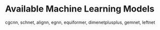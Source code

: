 # Available Machine Learning Models

cgcnn, schnet, alignn, egnn, equiformer, dimenetplusplus, gemnet, leftnet

